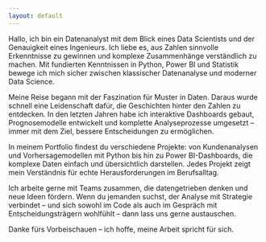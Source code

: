 ```yaml
---
layout: default
---
```

<p>Hallo, ich bin ein Datenanalyst mit dem Blick eines Data Scientists und der Genauigkeit eines Ingenieurs. Ich liebe es, aus Zahlen sinnvolle Erkenntnisse zu gewinnen und komplexe Zusammenhänge verständlich zu machen. Mit fundierten Kenntnissen in Python, Power BI und Statistik bewege ich mich sicher zwischen klassischer Datenanalyse und moderner Data Science.</p>

<p>Meine Reise begann mit der Faszination für Muster in Daten. Daraus wurde schnell eine Leidenschaft dafür, die Geschichten hinter den Zahlen zu entdecken. In den letzten Jahren habe ich interaktive Dashboards gebaut, Prognosemodelle entwickelt und komplette Analyseprozesse umgesetzt – immer mit dem Ziel, bessere Entscheidungen zu ermöglichen.</p>

<p>In meinem Portfolio findest du verschiedene Projekte: von Kundenanalysen und Vorhersagemodellen mit Python bis hin zu Power BI-Dashboards, die komplexe Daten einfach und übersichtlich darstellen. Jedes Projekt zeigt mein Verständnis für echte Herausforderungen im Berufsalltag.</p>

<p>Ich arbeite gerne mit Teams zusammen, die datengetrieben denken und neue Ideen fördern. Wenn du jemanden suchst, der Analyse mit Strategie verbindet – und sich sowohl im Code als auch im Gespräch mit Entscheidungsträgern wohlfühlt – dann lass uns gerne austauschen.</p>

<p>Danke fürs Vorbeischauen – ich hoffe, meine Arbeit spricht für sich.</p>

```
